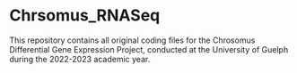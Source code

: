 # Chrsomus_RNASeq
This repository contains all original coding files for the Chrosomus Differential Gene Expression Project, conducted at the University of Guelph during the 2022-2023 academic year. 
